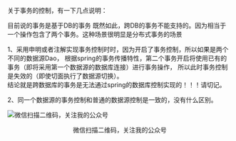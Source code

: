 关于事务的控制，有一下几点说明：

目前说的事务是基于DB的事务
既然如此，跨DB的事务不能支持的。因为相当于一个操作包含了两个事务。这种场景很明显是分布式事务的场景


1、采用申明或者注解实现事务控制时时，因为开启了事务控制，所以如果是两个不同的数据源Dao，
根据spring的事务传播特性，第二个事务开启将使用已有的事务（即将采用第一个数据源的数据库连接）进行事务操作，
所以此时事务控制是失效的（即使切面执行了数据源切换）。  
结论就是跨数据库的事务是无法通过spring的数据库控制实现的！！！请切记。

2、同一个数据源的事务控制和普通的数据源控制是一致的，没有什么区别。  


![微信扫描二维码，关注我的公众号](https://user-images.githubusercontent.com/13701989/97533659-94da1680-19f3-11eb-9530-528f0eb82585.png)
 <center>微信扫描二维码，关注我的公众号</center>
